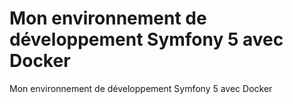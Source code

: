 # Mon environnement de développement Symfony 5 avec Docker

Mon environnement de développement Symfony 5 avec Docker